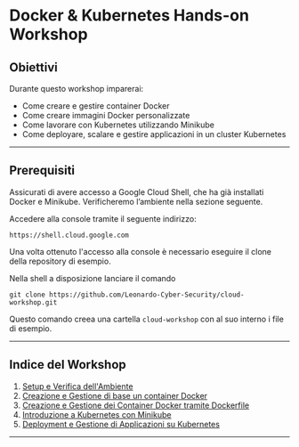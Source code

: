 # **Docker & Kubernetes Hands-on Workshop**
 
## **Obiettivi**
Durante questo workshop imparerai:
- Come creare e gestire container Docker
- Come creare immagini Docker personalizzate
- Come lavorare con Kubernetes utilizzando Minikube
- Come deployare, scalare e gestire applicazioni in un cluster Kubernetes
 
---
 
## **Prerequisiti**
Assicurati di avere accesso a Google Cloud Shell, che ha già installati Docker e Minikube. Verificheremo l’ambiente nella sezione seguente.

Accedere alla console tramite il seguente indirizzo:

    https://shell.cloud.google.com

Una volta ottenuto l'accesso alla console è necessario eseguire il clone della repository di esempio.

Nella shell a disposizione lanciare il comando 

`git clone https://github.com/Leonardo-Cyber-Security/cloud-workshop.git`

Questo comando creea una cartella `cloud-workshop` con al suo interno i file di esempio.

---
 
## **Indice del Workshop**
1. [Setup e Verifica dell'Ambiente](./minikube/README.md)
2. [Creazione e Gestione di base un container Docker](./minikube/README.md)
3. [Creazione e Gestione dei Container Docker tramite Dockerfile](./docker/simple/README.md)
4. [Introduzione a Kubernetes con Minikube](./minikube/README.md)
5. [Deployment e Gestione di Applicazioni su Kubernetes](./kubernetes/README.md)

---